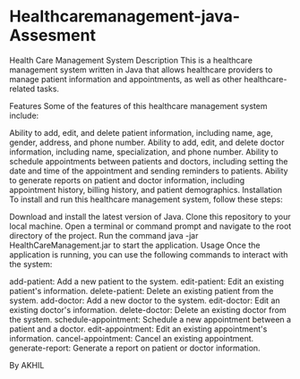 # Healthcaremanagement-java-Assesment
Health Care Management System
Description
This is a healthcare management system written in Java that allows healthcare providers to manage patient information and appointments, as well as other healthcare-related tasks.

Features
Some of the features of this healthcare management system include:

Ability to add, edit, and delete patient information, including name, age, gender, address, and phone number.
Ability to add, edit, and delete doctor information, including name, specialization, and phone number.
Ability to schedule appointments between patients and doctors, including setting the date and time of the appointment and sending reminders to patients.
Ability to generate reports on patient and doctor information, including appointment history, billing history, and patient demographics.
Installation
To install and run this healthcare management system, follow these steps:

Download and install the latest version of Java.
Clone this repository to your local machine.
Open a terminal or command prompt and navigate to the root directory of the project.
Run the command java -jar HealthCareManagement.jar to start the application.
Usage
Once the application is running, you can use the following commands to interact with the system:

add-patient: Add a new patient to the system.
edit-patient: Edit an existing patient's information.
delete-patient: Delete an existing patient from the system.
add-doctor: Add a new doctor to the system.
edit-doctor: Edit an existing doctor's information.
delete-doctor: Delete an existing doctor from the system.
schedule-appointment: Schedule a new appointment between a patient and a doctor.
edit-appointment: Edit an existing appointment's information.
cancel-appointment: Cancel an existing appointment.
generate-report: Generate a report on patient or doctor information.

By AKHIL



